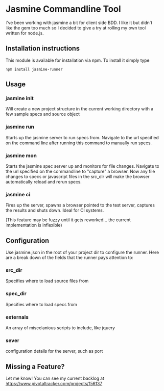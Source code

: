# Jasmine Commandline Tool
I've been working with jasmine a bit for client side BDD. I like it but didn't like the gem too much so I decided to give a try at rolling my own tool written for node.js. 

## Installation instructions
This module is available for installation via npm. To install it simply type

	npm install jasmine-runner

## Usage

### jasmine init
Will create a new project structure in the current working directory with a few sample specs and source object

### jasmine run
Starts up the jasmine server to run specs from. Navigate to the url specified on the command line after running this command to manually run specs.

### jasmine mon
Starts the jasmine spec server up and monitors for file changes. Navigate to the url specified on the commandline to "capture" a browser. Now any file changes to specs or javascript files in the src_dir will make the browser automatically reload and rerun specs.

### jasmine ci
Fires up the server, spawns a browser pointed to the test server, captures the results and shuts down. Ideal for CI systems.

(This feature may be fuzzy until it gets reworked... the current implementation is inflexible)

## Configuration
Use jasmine.json in the root of your project dir to configure the runner. Here are a break down of the fields that the runner pays attention to:

### src_dir
Specifies where to load source files from

### spec_dir
Specifies where to load specs from

### externals
An array of miscelanious scripts to include, like jquery

### sever
configuration details for the server, such as port

## Missing a Feature?
Let me know! You can see my current backlog at https://www.pivotaltracker.com/projects/156137

